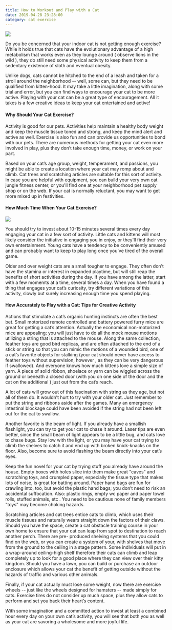 ```yaml
---
title: How to Workout and Play with a Cat
date: 2019-04-28 23:28:00
category: cat exercise
---
```


![](/img/14.jpg)

Do you be concerned that your indoor cat is not getting enough exercise? While it holds true that cats have the evolutionary advantage of a high metabolism that works even as they lounge around ( observe lions in the wild ), they do still need some physical activity to keep them from a sedentary existence of sloth and eventual obesity.

Unlike dogs, cats cannot be hitched to the end of a leash and taken for a stroll around the neighborhood -- well, some can, but they need to be qualified from kitten-hood. It may take a little imagination, along with some trial and error, but you can find ways to encourage your cat to be more active. Playing with your cat can be a great type of encouragement. All it takes is a few creative ideas to keep your cat entertained and active!

#### Why Should Your Cat Exercise?

Activity is good for our pets. Activities help maintain a healthy body weight and keep the muscle tissue toned and strong, and keep the mind alert and active as well. Exercise is also fun and can provide us opportunities to bond with our pets. There are numerous methods for getting your cat even more involved in play, plus they don’t take enough time, money, or work on your part.

Based on your cat’s age group, weight, temperament, and passions, you might be able to create a location where your cat may romp about and climb. Cat trees and scratching articles are suitable for this sort of activity. In case you are helpful with equipment, you can build your very own cat jungle fitness center, or you'll find one at your neighborhood pet supply shop or on the web. If your cat is normally reluctant, you may want to get more mixed up in festivities.

<!-- more -->

#### How Much Time When Your Cat Exercise?

![](/img/15.jpg)

You should try to invest about 10-15 minutes several times every day engaging your cat in a few sort of activity. Little cats and kittens will most likely consider the initiative in engaging you in enjoy, or they'll find their very own entertainment. Young cats have a tendency to be conveniently amused and can probably want to keep to play long once you've tired of the overall game.

Older and over weight cats are a small tougher to engage. They often don’t have the stamina or interest in expanded playtime, but will still reap the benefits of short activities during the day. If you have among the latter, start with a few momemts at a time, several times a day. When you have found a thing that engages your cat’s curiosity, try different variations of this activity, slowly but surely increasing enough time you spend playing.

#### How Accurately to Play with a Cat: Tips for Creative Activity

Actions that stimulate a cat’s organic hunting instincts are often the best bet. Small motorized remote controlled and battery powered furry mice are great for getting a cat’s attention. Actually the economical non-motorized mice are appealing; you will just have to do all the mock mouse motions utilizing a string that is attached to the mouse. Along the same collection, feather toys are good bird replicas, and are often attached to the end of a stick or string so that you can mimic the motions of a wounded bird, one of a cat’s favorite objects for stalking (your cat should never have access to feather toys without supervision, however , as they can be very dangerous if swallowed). And everyone knows how much kittens love a simple size of yarn. A piece of solid ribbon, shoelace or yarn can be wiggled across the ground or beneath a closed door (with you on one side of the door and the cat on the additional ) just out from the cat’s reach.

A lot of cats will grow out of this fascination with string as they age, but not all of them do. It wouldn’t hurt to try with your older cat. Just remember to put the string and ribbons aside after the games. Many an emergency intestinal blockage could have been avoided if the string had not been left out for the cat to swallow.

Another favorite is the beam of light. If you already have a smallish flashlight, you can try to get your cat to chase it around. Laser tips are even better, since the small beam of light appears to be a little bug, and cats love to chase bugs. Stay low with the light, or you may have your cat trying to climb the shelves to catch it and end up with broken knick-knacks on the floor. Also, become sure to avoid flashing the beam directly into your cat’s eyes.

Keep the fun novel for your cat by trying stuff you already have around the house. Empty boxes with holes slice into them make great "caves" and scratching toys, and crumpled paper, especially the tissue type that makes lots of noise, is great for batting around. Paper hand bags are fun for crawling into, too, but avoid the plastic hand bags; you don’t need to risk an accidental suffocation. Also: plastic rings, empty wc paper and paper towel rolls, stuffed animals, etc . You need to be cautious none of family members "toys" may become choking hazards.

Scratching articles and cat trees entice cats to climb, which uses their muscle tissues and naturally wears straight down the factors of their claws. Should you have the space, create a cat obstacle training course in your own home to ensure that your cat can leap from spot to destination to reach another perch. There are pre- produced shelving systems that you could find on the web, or you can create a system of your, with shelves that move from the ground to the ceiling in a stage pattern. Some individuals will put in a wrap-around ceiling-high shelf therefore their cats can climb and leap completely up to look for a good place where they can view over their kitty kingdom. Should you have a lawn, you can build or purchase an outdoor enclosure which allows your cat the benefit of getting outside without the hazards of traffic and various other animals.

Finally, if your cat actually must lose some weight, now there are exercise wheels -- just like the wheels designed for hamsters -- made simply for cats. Exercise tires do not consider up much space, plus they allow cats to perform and set you back their heart’s content.

With some imagination and a committed action to invest at least a combined hour every day on your own cat’s activity, you will see that both you as well as your cat are savoring a wholesome and more joyful life.